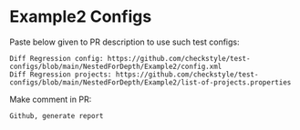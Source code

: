 # Example2 Configs
Paste below given to PR description to use such test configs:
```
Diff Regression config: https://github.com/checkstyle/test-configs/blob/main/NestedForDepth/Example2/config.xml
Diff Regression projects: https://github.com/checkstyle/test-configs/blob/main/NestedForDepth/Example2/list-of-projects.properties
```
Make comment in PR:
```
Github, generate report
```

